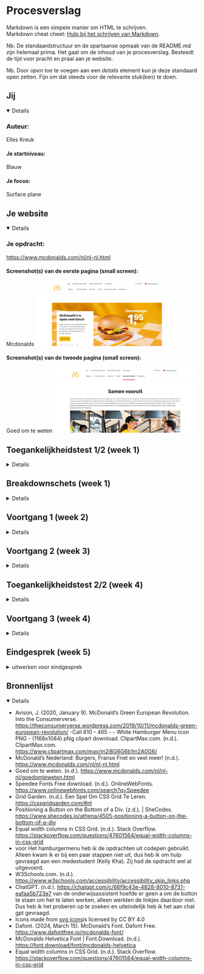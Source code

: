# Procesverslag
Markdown is een simpele manier om HTML te schrijven.  
Markdown cheat cheet: [Hulp bij het schrijven van Markdown](https://github.com/adam-p/markdown-here/wiki/Markdown-Cheatsheet).

Nb. De standaardstructuur en de spartaanse opmaak van de README.md zijn helemaal prima. Het gaat om de inhoud van je procesverslag. Besteedt de tijd voor pracht en praal aan je website.

Nb. Door *open* toe te voegen aan een *details* element kun je deze standaard open zetten. Fijn om dat steeds voor de relevante stuk(ken) te doen.





## Jij

<details open>

  ### Auteur:
  Elles Kreuk

  #### Je startniveau:
  Blauw 

  #### Je focus:
  Surface plane 
 
</details>





## Je website

<details open>

  ### Je opdracht:
  https://www.mcdonalds.com/nl/nl-nl.html

  #### Screenshot(s) van de eerste pagina (small screen): 
  Mcdonalds
  <img src="readme-images/homepagina.jpg" width="375px" alt="Homepagina van de mcdonalds">

  #### Screenshot(s) van de tweede pagina (small screen):
  Goed om te weten 
  <img src="readme-images/tweede-pagina.jpg" width="375px" alt="De goed om te weten pagina van de mcdonalds">
 
</details>



## Toegankelijkheidstest 1/2 (week 1)

<details>
  Met de screenreader heb je geen volgend kopniveau. Als je op de k drukt ga je meteen helemaal naar beneden bij de footer. Als ik op de h druk ga je naar de stukjes die gaan over het vinden van een baan. Als je een aantal keer op het pijltje drukt gaat de screenreader de woorden spellen. Heel veel funties worden voorgelezen met koppeling etc. Zo weet je wel meteen dat je daar op kan klikken. Het legt bij een aantal uit wat je bij die koppeling kan doen. Als je met de tabtoets over de pagina gaat komt er een zwart randje om de verschillende funties.

  <img src="readme-images/checklist-1" width="375px" alt="Checklist test 1 bladzijde 1">
  <img src="readme-images/checklist-2" width="375px" alt="Checklist test 1 bladzijde 2">
  <img src="readme-images/checklist-3" width="375px" alt="Checklist test 1 bladzijde 3">
  <img src="readme-images/checklist-4" width="375px" alt="Checklist test 1 bladzijde 4">
  <img src="readme-images/checklist-5" width="375px" alt="Checklist test 1 bladzijde 5">

  ### Bevindingen
-De website heeft veel errors in de html.
-Er zijn maar 2 soorten headings die gebruikt worden 2 en 5
-De afbeeldingen hebben niet allemaal een alt tekst, en er zijn afbeeldingen met een alt tekst die niet kloppen.
-Niet bij alle afbeeldingen waar tekst in staat is de tekst goed te lezen.
-De website maakt gebruik van simpel/normaal taalgebruik.
-De website heet geen microinteracties.
-Als met de screenreader met tab over de pagina heen gaat komt er een zwart randje op de verschillende functies.
-De website is goed te gebruiken op de mobiel, alleen zijn er een aantal afbeeldingen die niet wilde laden.
</details>



## Breakdownschets (week 1)

<details>

  ### de hele pagina: 
  <img src="readme-images/Breakdownschets.png" alt="breakdown van de hele pagina">

  ### dynamisch deel (bijv menu): 
  <img src="readme-images/dummy-plaatje.jpg" width="375px" alt="breakdown van een dynamisch deel">  

</details>





## Voortgang 1 (week 2)

<details>

  ### Stand van zaken
  Het schrijven van de html ging wel redelijk goed. Ik heb al alle tekst en afbeeldingen in een header, body en footer gezet. Ik heb al een aantal dingen opgesplitst in sections en articles. En in css al wat geprobeerd met borders, margins, fonts, widhts. Wel moet ik nog kijken naar hoe ik alles in de nav ga zetten.

<img src="readme-images/website-week-2.png" alt="Screenshot van de tot nu toe gemaakte website">
<img src="readme-images/code-website-week-2.png" alt="Screenshot van de tot nu toe gemaakte html">
<img src="readme-images/css-website-week-2.png" alt="Screenshot van de tot nu toe gemaakte css">



  ### Agenda voor meeting

  student 1 Elles:
  -Ik zou graag willen weten hoe je de css op de 2e pagina kan krijgen. Aangezien alles van de eerste pagina ook word toegepast op de 2e.
  -Wat kan ik het beste toepassen bij de cheeseburger/afbeeldingen en hoe? (flexbox/grid)
  -Hoe kan ik een uitklap menu maken, die zichtbaar wordt als de pagina een groter formaat is?

  student 2 Artemis:
  -Problemen met het starten van het maken van de website

  student 3 Marie Janette:
  -Een schuifknop, indeling van afbeelding

  student 4 Brita: -


  ### Verslag van meeting

  - focus state voor toegankelijkheid
  - op de body een class zetten op de 2e pagina (aan docent vragen) en anders een 2e css
  - media query, als mijn scherm zo groot is dan doet het dit @media only screen (max widht)
  - menu ook met @media.. en de opdracht maken over het hamburger menu
  - possition relative voor hamburger plaatje, position absolute voor tekst, left: ..px en dan ook weer aanpassen voor mobiele versie

</details>





## Voortgang 2 (week 3)

<details>

  ### Stand van zaken
  Ik was eigenlijk nog niet verder gegaan aan mijn website, dus heb ik niet een foto om te laten zien hoe ver ik was.


  ### Agenda voor meeting

  student 1 Elles: Kan ik een class op de body zetten voor op de 2e pagina?

  student 2 Artemis: Hoe krijg ik een stuk tekst over een afbeelding

  student 3 Marie Janette: Hoe kan ik een video toevoegen en hoe stopzetten?


  ### Verslag van meeting
  hier na afloop snel de uitkomsten van de meeting vastleggen

  - @media query motion stopzetten
  - Met een class op de body kan je de pagina's onderscheiden
  - Met positioning kan je elementen over een element zetten


</details>





## Toegankelijkheidstest 2/2 (week 4)

<details>

  ### Bevindingen
  <img src="readme-images/checklist-1.2.jpeg" width="375px" alt="Checklist test 2 bladzijde 1">
  <img src="readme-images/checklist-2.2.jpeg" width="375px" alt="Checklist test 2 bladzijde 2">
  <img src="readme-images/checklist-3.2.jpeg" width="375px" alt="Checklist test 2 bladzijde 3">
  <img src="readme-images/checklist-4.2.jpeg" width="375px" alt="Checklist test 2 bladzijde 4">
  <img src="readme-images/checklist-5.2.jpeg" width="375px" alt="Checklist test 2 bladzijde 5">

-Ik kwam er achter dat mijn website nog niet heel toegankelijk is, maar dat komt ook omdat mijn website nog niet helemaal af was.
-Zo is de focus state nog niet heel mooi 
-Ik moet nog een aantal alt teksten toevoegen
-Het contrast is wel goed op mijn pagina
-Ik heb verschillende headings op volgorde
-Ik heb geen skiplink

</details>





## Voortgang 3 (week 4)

<details>

  ### Stand van zaken
  - Ik had moeite met het toevoegen van een sluit knop in het menu. 
  - Het maken van de grids ging erg goed.
  - Het potitioneren lukte ook.
  - Ik had wel al de html voor de 2e pagina, alleen moest ik deze nog stylen.


 <img src="readme-images/menu-zonder-sluitknop.png" width="375px" alt="Sluitknop kwam niet tevoorschijn rechts boven">
 <img src="readme-images/grid-1.png" width="375px" alt="Positioneren 1e pagina">
 <img src="readme-images/grid-2.png" width="375px" alt="Grid 1e pagina">



  ### Agenda voor meeting
  student 1 Elles: Hoe toon je de sluitknop in een hamburger menu? Hoe kan ik de Focus state goed vormgeven, die bij mij een beetje raar.

  student 2 Marie Janette: Mijn menu verdwijnt achter de teksten hoe kan ik dit oplossen.

  student 3 Brita: Nav naast elkaar flexen? :avtive class toevoegen?

  student 4 Kelly Neutel: geen vraag gestelt

  ### Verslag van meeting
 
  - Ik ga mijn sluit button in de nav zetten en deze rechts boven zetten. 
  - Op het mcdonalds logo ga ik een z-index zetten, zodat deze voor de nav te voor schijn komt.
  - Focus state kan niet anders getoont worden.
  - Ik had a op de buttons gezet, maar dat hoeft helemaal niet.
  - Ik heb Marie Janette geholpen, foor te zeggen dat ze position moest toepassen en een z-index op haar menu moest zetten.

</details>





## Eindgesprek (week 5)

<details>
  <summary>uitwerken voor eindgesprek</summary>

  ### Je uitkomst - karakteristiek screenshots:
  <img src="readme-images/homepagina-mc.jpg" width="375px" alt="Uitomst homepagina">
  <img src="readme-images/homepagina-mc-telefoon.jpg" width="375px" alt="Uitomst homepagina telefoon">
  <img src="readme-images/2e-pagina-mc.jpg" width="375px" alt="Uitomst goed om te weten pagina">
  <img src="readme-images/2e-pagina-mc-telefoon.jpg" width="375px" alt="Uitomst goed om te weten pagina telefoon">



  ### Dit ging goed/Heb ik geleerd: 
  Korte omschrijving met plaatjes
  - Ik heb dit blok geleerd om grids te maken, te positioneren, animaties te maken.
  - Ook heb ik nu gedacht aan de toegankelijkheid, door als je over een knop hovert, je een kleur krijgt en de knop groter wordt. Of door alt teksten en aria labels toe te voegen. Ook heb ik een focus state toegevoegd.
  - Ook heb ik gekeken naar welke aanpassingen in kon maken aan het orginele design. Ik heb de randen ronder gemaakt en de header een pop of color gegeven. 

  <img src="readme-images/Grid-uitkomst.png" width="375px" alt="Grid">
  <img src="readme-images/grid-1.png" width="375px" alt="Positioneren 1e pagina">
  <img src="readme-images/compleet-menu.png" width="375px" alt="Menu">



  ### Dit was lastig/Is niet gelukt:
 - Ik wilde een skip link maken, ik was hier ook mee bezig. Alleen had ik net niet genoeg tijd om het voor elkaar te krijgen, ik moest dan alles in mijn css aanpassen met main ervoor. Eerst had ik wel wat moeite met het maken van de grids, maar na het terug kijken van de opdrachten die we hiervoor hadden gemaakt ben ik er uiteindelijk uitgekomen.
 - Het maken van het hamburger menu vond ik wel erg lastig, ik heb ook om hulp gevraagd aan de docent, studentassistent en medestudenten.

  <img src="readme-images/skiplink.jpeg" width="375px" alt="Skiplink html">
  <img src="readme-images/skiplink-css.jpeg" width="375px" alt="Skiplink css">  
</details>





## Bronnenlijst

<details open>

  - Avison, J. (2020, January 9). McDonald’s Green European Revolution. Into the Consumerverse. https://theconsumerverse.wordpress.com/2019/10/11/mcdonalds-green-european-revolution/
  -Call 610 - 465 - - White Hamburger Menu Icon PNG - (1168x1084) pNg clipart download. ClipartMax.com. (n.d.). ClipartMax.com. https://www.clipartmax.com/max/m2i8G6G6b1m2A0G6/
  - McDonald’s Nederland: Burgers, Franse Friet en veel meer! (n.d.). https://www.mcdonalds.com/nl/nl-nl.html
  - Goed om te weten. (n.d.). https://www.mcdonalds.com/nl/nl-nl/goedomteweten.html
  - Speedee Fonts Free download. (n.d.). OnlineWebFonts. https://www.onlinewebfonts.com/search?q=Speedee
  - Grid Garden. (n.d.). Een Spel Om CSS Grid Te Leren. https://cssgridgarden.com/#nl
  - Positioning a Button on the Bottom of a Div. (z.d.). | SheCodes. https://www.shecodes.io/athena/4505-positioning-a-button-on-the-bottom-of-a-div
  - Equal width columns in CSS Grid. (n.d.). Stack Overflow. https://stackoverflow.com/questions/47601564/equal-width-columns-in-css-grid
  - voor Het hamburgermenu heb ik de opdrachten uit codepen gebruikt. Alleen kwam ik er bij een paar stappen niet uit, dus heb ik om hulp gevraagd aan een medestudent (Kelly Kha). Zij had de opdracht wel al uitgevoerd.
  - W3Schools.com. (n.d.). https://www.w3schools.com/accessibility/accessibility_skip_links.php
  - ChatGPT. (n.d.). https://chatgpt.com/c/66f9c43e-4828-8010-8731-eafaa5b723e7 van de onderwijsassistent hoefde er geen a om de button te staan om het te laten werken, alleen werkten de linkjes daardoor niet. Dus heb ik het proberen op te zoeken en uiteindelijk heb ik het aan chat gpt gevraagd.
  - Icons made from <a href="https://www.onlinewebfonts.com/icon">svg icons</a>is licensed by CC BY 4.0
- Dafont. (2024, March 15). McDonald’s Font. Dafont Free. https://www.dafontfree.io/mcdonalds-font/
- McDonalds Helvetica Font | Font.Download. (n.d.). https://font.download/font/mcdonalds-helvetica
- Equal width columns in CSS Grid. (n.d.). Stack Overflow. https://stackoverflow.com/questions/47601564/equal-width-columns-in-css-grid

</details>
